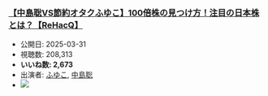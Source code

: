 ### [【中島聡VS節約オタクふゆこ】100倍株の見つけ方！注目の日本株とは？【ReHacQ】](https://www.youtube.com/watch?v=fQhwH-glggw)
-   公開日: 2025-03-31
-   視聴数: 208,313
-   **いいね数: 2,673**
-   出演者: [ふゆこ](/rehacq_fan/people/ふゆこ "wikilink"), [中島聡](/rehacq_fan/people/中島聡 "wikilink")
- [![](https://img.youtube.com/vi/fQhwH-glggw/hqdefault.jpg)](https://www.youtube.com/watch?v=fQhwH-glggw)
